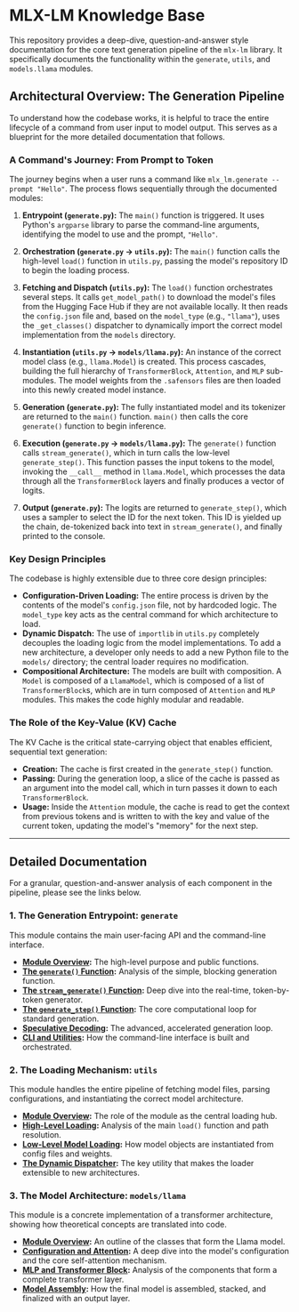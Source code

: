 # MLX-LM Knowledge Base

This repository provides a deep-dive, question-and-answer style documentation for the core text generation pipeline of the `mlx-lm` library. It specifically documents the functionality within the `generate`, `utils`, and `models.llama` modules.

## Architectural Overview: The Generation Pipeline

To understand how the codebase works, it is helpful to trace the entire lifecycle of a command from user input to model output. This serves as a blueprint for the more detailed documentation that follows.

### A Command's Journey: From Prompt to Token

The journey begins when a user runs a command like `mlx_lm.generate --prompt "Hello"`. The process flows sequentially through the documented modules:

1.  **Entrypoint (`generate.py`):** The `main()` function is triggered. It uses Python's `argparse` library to parse the command-line arguments, identifying the model to use and the prompt, `"Hello"`.

2.  **Orchestration (`generate.py` → `utils.py`):** The `main()` function calls the high-level `load()` function in `utils.py`, passing the model's repository ID to begin the loading process.

3.  **Fetching and Dispatch (`utils.py`):** The `load()` function orchestrates several steps. It calls `get_model_path()` to download the model's files from the Hugging Face Hub if they are not available locally. It then reads the `config.json` file and, based on the `model_type` (e.g., `"llama"`), uses the `_get_classes()` dispatcher to dynamically import the correct model implementation from the `models` directory.

4.  **Instantiation (`utils.py` → `models/llama.py`):** An instance of the correct model class (e.g., `llama.Model`) is created. This process cascades, building the full hierarchy of `TransformerBlock`, `Attention`, and `MLP` sub-modules. The model weights from the `.safensors` files are then loaded into this newly created model instance.

5.  **Generation (`generate.py`):** The fully instantiated model and its tokenizer are returned to the `main()` function. `main()` then calls the core `generate()` function to begin inference.

6.  **Execution (`generate.py` → `models/llama.py`):** The `generate()` function calls `stream_generate()`, which in turn calls the low-level `generate_step()`. This function passes the input tokens to the model, invoking the `__call__` method in `llama.Model`, which processes the data through all the `TransformerBlock` layers and finally produces a vector of logits.

7.  **Output (`generate.py`):** The logits are returned to `generate_step()`, which uses a sampler to select the ID for the next token. This ID is yielded up the chain, de-tokenized back into text in `stream_generate()`, and finally printed to the console.

### Key Design Principles

The codebase is highly extensible due to three core design principles:

* **Configuration-Driven Loading:** The entire process is driven by the contents of the model's `config.json` file, not by hardcoded logic. The `model_type` key acts as the central command for which architecture to load.
* **Dynamic Dispatch:** The use of `importlib` in `utils.py` completely decouples the loading logic from the model implementations. To add a new architecture, a developer only needs to add a new Python file to the `models/` directory; the central loader requires no modification.
* **Compositional Architecture:** The models are built with composition. A `Model` is composed of a `LlamaModel`, which is composed of a list of `TransformerBlock`s, which are in turn composed of `Attention` and `MLP` modules. This makes the code highly modular and readable.

### The Role of the Key-Value (KV) Cache

The KV Cache is the critical state-carrying object that enables efficient, sequential text generation:

* **Creation:** The cache is first created in the `generate_step()` function.
* **Passing:** During the generation loop, a slice of the cache is passed as an argument into the model call, which in turn passes it down to each `TransformerBlock`.
* **Usage:** Inside the `Attention` module, the cache is read to get the context from previous tokens and is written to with the key and value of the current token, updating the model's "memory" for the next step.

---

## Detailed Documentation

For a granular, question-and-answer analysis of each component in the pipeline, please see the links below.

### 1. The Generation Entrypoint: `generate`

This module contains the main user-facing API and the command-line interface.

* **[Module Overview](./mlx-lm/generate/01_module_overview.md):** The high-level purpose and public functions.
* **[The `generate()` Function](./mlx-lm/generate/02_generate_function.md):** Analysis of the simple, blocking generation function.
* **[The `stream_generate()` Function](./mlx-lm/generate/03_stream_generate_function.md):** Deep dive into the real-time, token-by-token generator.
* **[The `generate_step()` Function](./mlx-lm/generate/04_generate_step_function.md):** The core computational loop for standard generation.
* **[Speculative Decoding](./mlx-lm/generate/05_speculative_generate_step.md):** The advanced, accelerated generation loop.
* **[CLI and Utilities](./mlx-lm/generate/06_cli_and_utilities.md):** How the command-line interface is built and orchestrated.

### 2. The Loading Mechanism: `utils`

This module handles the entire pipeline of fetching model files, parsing configurations, and instantiating the correct model architecture.

* **[Module Overview](./mlx-lm/utils/01_module_overview.md):** The role of the module as the central loading hub.
* **[High-Level Loading](./mlx-lm/utils/02_load_and_get_model_path.md):** Analysis of the main `load()` function and path resolution.
* **[Low-Level Model Loading](./mlx-lm/utils/03_load_model_and_config.md):** How model objects are instantiated from config files and weights.
* **[The Dynamic Dispatcher](./mlx-lm/utils/04_get_classes.md):** The key utility that makes the loader extensible to new architectures.

### 3. The Model Architecture: `models/llama`

This module is a concrete implementation of a transformer architecture, showing how theoretical concepts are translated into code.

* **[Module Overview](./mlx-lm/models/llama/01_module_overview.md):** An outline of the classes that form the Llama model.
* **[Configuration and Attention](./mlx-lm/models/llama/02_modelargs_and_attention.md):** A deep dive into the model's configuration and the core self-attention mechanism.
* **[MLP and Transformer Block](./mlx-lm/models/llama/03_mlp_and_transformerblock.md):** Analysis of the components that form a complete transformer layer.
* **[Model Assembly](./mlx-lm/models/llama/04_llamamodel_and_model.md):** How the final model is assembled, stacked, and finalized with an output layer.
